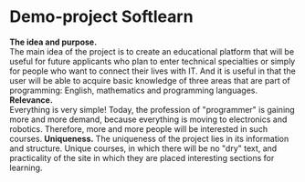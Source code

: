 # Demo-project Softlearn
<strong>The idea and purpose.</strong><br>
The main idea of the project is to create an educational platform that will be useful for future applicants who plan to enter technical specialties or simply for people who want to connect their lives with IT.
And it is useful in that the user will be able to acquire basic knowledge of three areas that are part of programming: English, mathematics and programming languages.
<strong>Relevance.</strong><br>
Everything is very simple! Today, the profession of "programmer" is gaining more and more demand, because everything is moving to electronics and robotics. Therefore, more and more people will be interested in such courses.
<strong>Uniqueness.</strong>
The uniqueness of the project lies in its information and structure. Unique courses, in which there will be no "dry" text, and practicality of the site in which they are placed interesting sections for learning.
